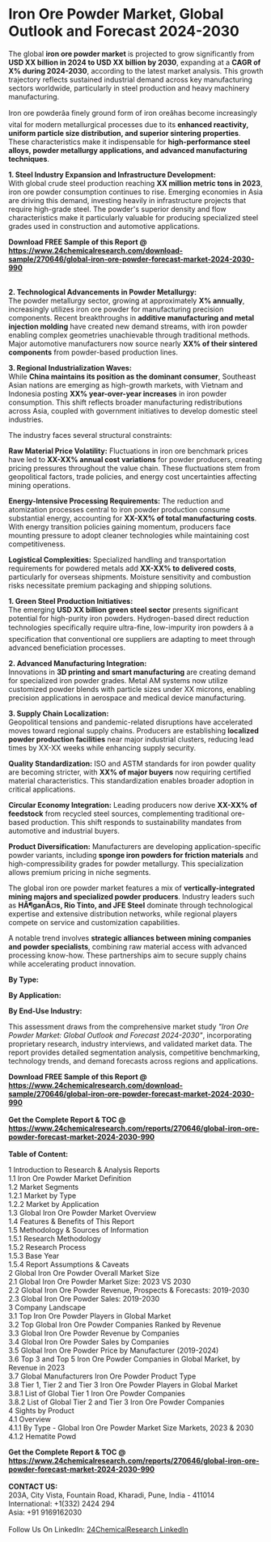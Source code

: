 <h1>Iron Ore Powder Market, Global Outlook and Forecast 2024-2030</h1><p>The global <strong>iron ore powder market</strong> is projected to grow significantly from <strong>USD XX billion in 2024 to USD XX billion by 2030</strong>, expanding at a <strong>CAGR of X% during 2024-2030</strong>, according to the latest market analysis. This growth trajectory reflects sustained industrial demand across key manufacturing sectors worldwide, particularly in steel production and heavy machinery manufacturing.</p><p>Iron ore powderâa finely ground form of iron oreâhas become increasingly vital for modern metallurgical processes due to its <strong>enhanced reactivity, uniform particle size distribution, and superior sintering properties</strong>. These characteristics make it indispensable for <strong>high-performance steel alloys, powder metallurgy applications, and advanced manufacturing techniques</strong>.</p><p><strong>1. Steel Industry Expansion and Infrastructure Development:</strong><br>
With global crude steel production reaching <strong>XX million metric tons in 2023</strong>, iron ore powder consumption continues to rise. Emerging economies in Asia are driving this demand, investing heavily in infrastructure projects that require high-grade steel. The powder's superior density and flow characteristics make it particularly valuable for producing specialized steel grades used in construction and automotive applications.</p><div><b>Download FREE Sample of this Report @ 
            <a href="https://www.24chemicalresearch.com/download-sample/270646/global-iron-ore-powder-forecast-market-2024-2030-990">
            https://www.24chemicalresearch.com/download-sample/270646/global-iron-ore-powder-forecast-market-2024-2030-990</a></b></div><br><p><strong>2. Technological Advancements in Powder Metallurgy:</strong><br>
The powder metallurgy sector, growing at approximately <strong>X% annually</strong>, increasingly utilizes iron ore powder for manufacturing precision components. Recent breakthroughs in <strong>additive manufacturing and metal injection molding</strong> have created new demand streams, with iron powder enabling complex geometries unachievable through traditional methods. Major automotive manufacturers now source nearly <strong>XX% of their sintered components</strong> from powder-based production lines.</p><p><strong>3. Regional Industrialization Waves:</strong><br>
While <strong>China maintains its position as the dominant consumer</strong>, Southeast Asian nations are emerging as high-growth markets, with Vietnam and Indonesia posting <strong>XX% year-over-year increases</strong> in iron powder consumption. This shift reflects broader manufacturing redistributions across Asia, coupled with government initiatives to develop domestic steel industries.</p><p>The industry faces several structural constraints:</p><p><strong>Raw Material Price Volatility:</strong> Fluctuations in iron ore benchmark prices have led to <strong>XX-XX% annual cost variations</strong> for powder producers, creating pricing pressures throughout the value chain. These fluctuations stem from geopolitical factors, trade policies, and energy cost uncertainties affecting mining operations.</p><p><strong>Energy-Intensive Processing Requirements:</strong> The reduction and atomization processes central to iron powder production consume substantial energy, accounting for <strong>XX-XX% of total manufacturing costs</strong>. With energy transition policies gaining momentum, producers face mounting pressure to adopt cleaner technologies while maintaining cost competitiveness.</p><p><strong>Logistical Complexities:</strong> Specialized handling and transportation requirements for powdered metals add <strong>XX-XX% to delivered costs</strong>, particularly for overseas shipments. Moisture sensitivity and combustion risks necessitate premium packaging and shipping solutions.</p><p><strong>1. Green Steel Production Initiatives:</strong><br>
The emerging <strong>USD XX billion green steel sector</strong> presents significant potential for high-purity iron powders. Hydrogen-based direct reduction technologies specifically require ultra-fine, low-impurity iron powders â a specification that conventional ore suppliers are adapting to meet through advanced beneficiation processes.</p><p><strong>2. Advanced Manufacturing Integration:</strong><br>
Innovations in <strong>3D printing and smart manufacturing</strong> are creating demand for specialized iron powder grades. Metal AM systems now utilize customized powder blends with particle sizes under XX microns, enabling precision applications in aerospace and medical device manufacturing.</p><p><strong>3. Supply Chain Localization:</strong><br>
Geopolitical tensions and pandemic-related disruptions have accelerated moves toward regional supply chains. Producers are establishing <strong>localized powder production facilities</strong> near major industrial clusters, reducing lead times by XX-XX weeks while enhancing supply security.</p><p><strong>Quality Standardization:</strong> ISO and ASTM standards for iron powder quality are becoming stricter, with <strong>XX% of major buyers</strong> now requiring certified material characteristics. This standardization enables broader adoption in critical applications.</p><p><strong>Circular Economy Integration:</strong> Leading producers now derive <strong>XX-XX% of feedstock</strong> from recycled steel sources, complementing traditional ore-based production. This shift responds to sustainability mandates from automotive and industrial buyers.</p><p><strong>Product Diversification:</strong> Manufacturers are developing application-specific powder variants, including <strong>sponge iron powders for friction materials</strong> and high-compressibility grades for powder metallurgy. This specialization allows premium pricing in niche segments.</p><p>The global iron ore powder market features a mix of <strong>vertically-integrated mining majors and specialized powder producers</strong>. Industry leaders such as <strong>HÃ¶ganÃ¤s, Rio Tinto, and JFE Steel</strong> dominate through technological expertise and extensive distribution networks, while regional players compete on service and customization capabilities.</p><p>A notable trend involves <strong>strategic alliances between mining companies and powder specialists</strong>, combining raw material access with advanced processing know-how. These partnerships aim to secure supply chains while accelerating product innovation.</p><p><strong>By Type:</strong>
		</p><p><strong>By Application:</strong>
		</p><p><strong>By End-Use Industry:</strong>
		</p><p>This assessment draws from the comprehensive market study <em>"Iron Ore Powder Market: Global Outlook and Forecast 2024-2030"</em>, incorporating proprietary research, industry interviews, and validated market data. The report provides detailed segmentation analysis, competitive benchmarking, technology trends, and demand forecasts across regions and applications.</p><div><b>Download FREE Sample of this Report @ 
            <a href="https://www.24chemicalresearch.com/download-sample/270646/global-iron-ore-powder-forecast-market-2024-2030-990">
            https://www.24chemicalresearch.com/download-sample/270646/global-iron-ore-powder-forecast-market-2024-2030-990</a></b></div><br><div><b>Get the Complete Report & TOC @ 
            <a href="https://www.24chemicalresearch.com/reports/270646/global-iron-ore-powder-forecast-market-2024-2030-990">
            https://www.24chemicalresearch.com/reports/270646/global-iron-ore-powder-forecast-market-2024-2030-990</a></b></div><br>
            <b>Table of Content:</b><p>1 Introduction to Research & Analysis Reports<br />
    1.1 Iron Ore Powder Market Definition<br />
    1.2 Market Segments<br />
        1.2.1 Market by Type<br />
        1.2.2 Market by Application<br />
    1.3 Global Iron Ore Powder Market Overview<br />
    1.4 Features & Benefits of This Report<br />
    1.5 Methodology & Sources of Information<br />
        1.5.1 Research Methodology<br />
        1.5.2 Research Process<br />
        1.5.3 Base Year<br />
        1.5.4 Report Assumptions & Caveats<br />
2 Global Iron Ore Powder Overall Market Size<br />
    2.1 Global Iron Ore Powder Market Size: 2023 VS 2030<br />
    2.2 Global Iron Ore Powder Revenue, Prospects & Forecasts: 2019-2030<br />
    2.3 Global Iron Ore Powder Sales: 2019-2030<br />
3 Company Landscape<br />
    3.1 Top Iron Ore Powder Players in Global Market<br />
    3.2 Top Global Iron Ore Powder Companies Ranked by Revenue<br />
    3.3 Global Iron Ore Powder Revenue by Companies<br />
    3.4 Global Iron Ore Powder Sales by Companies<br />
    3.5 Global Iron Ore Powder Price by Manufacturer (2019-2024)<br />
    3.6 Top 3 and Top 5 Iron Ore Powder Companies in Global Market, by Revenue in 2023<br />
    3.7 Global Manufacturers Iron Ore Powder Product Type<br />
    3.8 Tier 1, Tier 2 and Tier 3 Iron Ore Powder Players in Global Market<br />
        3.8.1 List of Global Tier 1 Iron Ore Powder Companies<br />
        3.8.2 List of Global Tier 2 and Tier 3 Iron Ore Powder Companies<br />
4 Sights by Product<br />
    4.1 Overview<br />
        4.1.1 By Type - Global Iron Ore Powder Market Size Markets, 2023 & 2030<br />
        4.1.2 Hematite Powd</p><div><b>Get the Complete Report & TOC @ 
            <a href="https://www.24chemicalresearch.com/reports/270646/global-iron-ore-powder-forecast-market-2024-2030-990">
            https://www.24chemicalresearch.com/reports/270646/global-iron-ore-powder-forecast-market-2024-2030-990</a></b></div><br><b>CONTACT US:</b><br>
            203A, City Vista, Fountain Road, Kharadi, Pune, India - 411014<br>
            International: +1(332) 2424 294<br>
            Asia: +91 9169162030 <br><br>
            Follow Us On LinkedIn: <a href="https://www.linkedin.com/company/24chemicalresearch/">24ChemicalResearch LinkedIn</a>
